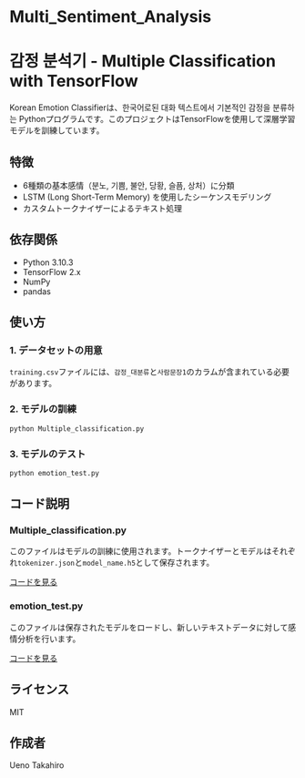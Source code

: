 # Multi_Sentiment_Analysis


# 감정 분석기 - Multiple Classification with TensorFlow

Korean Emotion Classifierは、한국어로된 대화 텍스트에서 기본적인 감정을 분류하는 Pythonプログラムです。このプロジェクトはTensorFlowを使用して深層学習モデルを訓練しています。

## 特徴

- 6種類の基本感情（분노, 기쁨, 불안, 당황, 슬픔, 상처）に分類
- LSTM (Long Short-Term Memory) を使用したシーケンスモデリング
- カスタムトークナイザーによるテキスト処理

## 依存関係

- Python 3.10.3
- TensorFlow 2.x
- NumPy
- pandas

## 使い方

### 1. データセットの用意

`training.csv`ファイルには、`감정_대분류`と`사람문장1`のカラムが含まれている必要があります。

### 2. モデルの訓練

```bash
python Multiple_classification.py
```

### 3. モデルのテスト

```bash
python emotion_test.py
```

## コード説明

### Multiple_classification.py

このファイルはモデルの訓練に使用されます。トークナイザーとモデルはそれぞれ`tokenizer.json`と`model_name.h5`として保存されます。

[コードを見る](Multiple_classification.py)

### emotion_test.py

このファイルは保存されたモデルをロードし、新しいテキストデータに対して感情分析を行います。

[コードを見る](emotion_test.py)

## ライセンス

MIT

## 作成者

Ueno Takahiro

```

